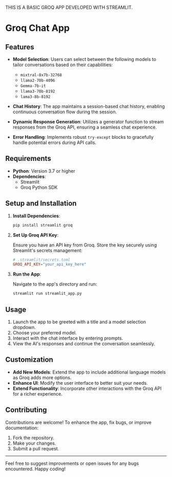 THIS IS A BASIC GROQ APP DEVELOPED WITH STREAMLIT.

# Groq Chat App

## Features

- **Model Selection**: Users can select between the following models to tailor conversations based on their capabilities:
  - `mixtral-8x7b-32768`
  - `llama2-70b-4096`
  - `Gemma-7b-it`
  - `llama3-70b-8192`
  - `lama3-8b-8192`

- **Chat History**: The app maintains a session-based chat history, enabling continuous conversation flow during the session.

- **Dynamic Response Generation**: Utilizes a generator function to stream responses from the Groq API, ensuring a seamless chat experience.

- **Error Handling**: Implements robust `try-except` blocks to gracefully handle potential errors during API calls.

## Requirements

- **Python**: Version 3.7 or higher
- **Dependencies**:
  - Streamlit
  - Groq Python SDK

## Setup and Installation

1. **Install Dependencies**:

   ```bash
   pip install streamlit groq
   ```

2. **Set Up Groq API Key**:

   Ensure you have an API key from Groq. Store the key securely using Streamlit's secrets management:

   ```toml
   # .streamlit/secrets.toml
   GROQ_API_KEY="your_api_key_here"
   ```

3. **Run the App**:

   Navigate to the app's directory and run:

   ```bash
   streamlit run streamlit_app.py
   ```

## Usage

1. Launch the app to be greeted with a title and a model selection dropdown.
2. Choose your preferred model.
3. Interact with the chat interface by entering prompts.
4. View the AI's responses and continue the conversation seamlessly.

## Customization

- **Add New Models**: Extend the app to include additional language models as Groq adds more options.
- **Enhance UI**: Modify the user interface to better suit your needs.
- **Extend Functionality**: Incorporate other interactions with the Groq API for a richer experience.

## Contributing

Contributions are welcome! To enhance the app, fix bugs, or improve documentation:

1. Fork the repository.
2. Make your changes.
3. Submit a pull request.

---

Feel free to suggest improvements or open issues for any bugs encountered. Happy coding!


